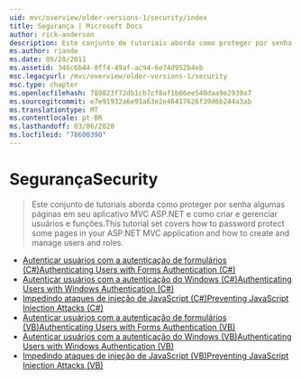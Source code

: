 ```yaml
---
uid: mvc/overview/older-versions-1/security/index
title: Segurança | Microsoft Docs
author: rick-anderson
description: Este conjunto de tutoriais aborda como proteger por senha algumas páginas em seu aplicativo MVC ASP.NET e como criar e gerenciar usuários e funções.
ms.author: riande
ms.date: 09/28/2011
ms.assetid: 346c6b44-0ff4-49af-ac94-6e74d952b4eb
msc.legacyurl: /mvc/overview/older-versions-1/security
msc.type: chapter
ms.openlocfilehash: 789823f72db1cb7cf8af1b66ee540daa9e2939a7
ms.sourcegitcommit: e7e91932a6e91a63e2e46417626f39d6b244a3ab
ms.translationtype: MT
ms.contentlocale: pt-BR
ms.lasthandoff: 03/06/2020
ms.locfileid: "78600390"
---
```

# <a name="security"></a><span data-ttu-id="fbcf8-103">Segurança</span><span class="sxs-lookup"><span data-stu-id="fbcf8-103">Security</span></span>

> <span data-ttu-id="fbcf8-104">Este conjunto de tutoriais aborda como proteger por senha algumas páginas em seu aplicativo MVC ASP.NET e como criar e gerenciar usuários e funções.</span><span class="sxs-lookup"><span data-stu-id="fbcf8-104">This tutorial set covers how to password protect some pages in your ASP.NET MVC application and how to create and manage users and roles.</span></span>

- [<span data-ttu-id="fbcf8-105">Autenticar usuários com a autenticação de formulários (C#)</span><span class="sxs-lookup"><span data-stu-id="fbcf8-105">Authenticating Users with Forms Authentication (C#)</span></span>](authenticating-users-with-forms-authentication-cs.md)
- [<span data-ttu-id="fbcf8-106">Autenticar usuários com a autenticação do Windows (C#)</span><span class="sxs-lookup"><span data-stu-id="fbcf8-106">Authenticating Users with Windows Authentication (C#)</span></span>](authenticating-users-with-windows-authentication-cs.md)
- [<span data-ttu-id="fbcf8-107">Impedindo ataques de injeção de JavaScript (C#)</span><span class="sxs-lookup"><span data-stu-id="fbcf8-107">Preventing JavaScript Injection Attacks (C#)</span></span>](preventing-javascript-injection-attacks-cs.md)
- [<span data-ttu-id="fbcf8-108">Autenticar usuários com a autenticação de formulários (VB)</span><span class="sxs-lookup"><span data-stu-id="fbcf8-108">Authenticating Users with Forms Authentication (VB)</span></span>](authenticating-users-with-forms-authentication-vb.md)
- [<span data-ttu-id="fbcf8-109">Autenticar usuários com a autenticação do Windows (VB)</span><span class="sxs-lookup"><span data-stu-id="fbcf8-109">Authenticating Users with Windows Authentication (VB)</span></span>](authenticating-users-with-windows-authentication-vb.md)
- [<span data-ttu-id="fbcf8-110">Impedindo ataques de injeção de JavaScript (VB)</span><span class="sxs-lookup"><span data-stu-id="fbcf8-110">Preventing JavaScript Injection Attacks (VB)</span></span>](preventing-javascript-injection-attacks-vb.md)
